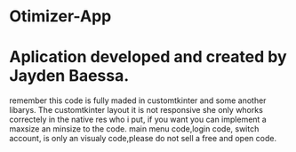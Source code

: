 # Otimizer-App
# Aplication developed and created by Jayden Baessa.

remember this code is fully maded in customtkinter and some another libarys.
The customtkinter layout it is not responsive she only whorks correctely in the native res who i put, if you want you can implement a maxsize an minsize to the code.
main menu code,login code, switch account, is only an visualy code,please do not sell a free and open code.
